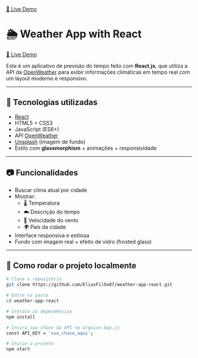 [🔗 Live Demo](https://budcoder-weather.vercel.app)

# 🌦️ Weather App with React

[🔗 Live Demo](https://budcoder-weather.vercel.app)


Este é um aplicativo de previsão do tempo feito com **React.js**, que utiliza a API da [OpenWeather](https://openweathermap.org/api) para exibir informações climáticas em tempo real com um layout moderno e responsivo.


---

## 🚀 Tecnologias utilizadas

- [React](https://reactjs.org/)
- HTML5 + CSS3
- JavaScript (ES6+)
- API [OpenWeather](https://openweathermap.org/api)
- [Unsplash](https://unsplash.com/) (imagem de fundo)
- Estilo com **glassmorphism** + animações + responsividade

---

## 📷 Funcionalidades

- Buscar clima atual por cidade
- Mostrar:
  - 🌡️ Temperatura
  - ☁️ Descrição do tempo
  - 💨 Velocidade do vento
  - 🌍 País da cidade
- Interface responsiva e estilosa
- Fundo com imagem real + efeito de vidro (frosted glass)

---

## 🧪 Como rodar o projeto localmente

```bash
# Clone o repositório
git clone https://github.com/EliasFilho87/weather-app-react.git

# Entre na pasta
cd weather-app-react

# Instale as dependências
npm install

# Insira sua chave da API no arquivo App.js
const API_KEY = 'sua_chave_aqui';

# Inicie o projeto
npm start
